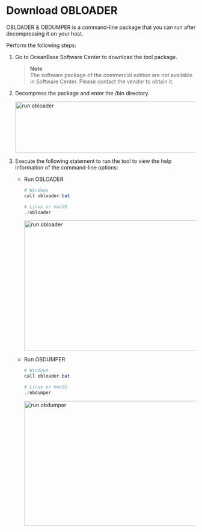 # Download OBLOADER


OBLOADER & OBDUMPER is a command-line package that you can run after decompressing it on your host. 

Perform the following steps:

1. Go to OceanBase Software Center to download the tool package. 

   > **Note**<br>
   > The software package of the commercial edition are not available in Software Center. Please contact the vendor to obtain it.

   

2. Decompress the package and enter the /bin directory. 

   <img src="https://obbusiness-private.oss-cn-shanghai.aliyuncs.com/doc/img/obloaderobdumper/400/cd%20bin.png" width = "560" height = "135" alt="run obloader" />

   

3. Execute the following statement to run the tool to view the help information of the command-line options:
   - Run OBLOADER
   
     ```powershell
     # Windows
     call obloader.bat 

     # Linux or macOS 
     ./obloader
     ```

     <img src="https://obbusiness-private.oss-cn-shanghai.aliyuncs.com/doc/img/obloaderobdumper/400/download%20obloader.png" width = "560" height = "346" alt="run obloader" />
   
   - Run OBDUMPER
     
     ```powershell
     # Windows
     call obloader.bat 

     # Linux or macOS 
     ./obdumper
     ```

     <img src="https://obbusiness-private.oss-cn-shanghai.aliyuncs.com/doc/img/obloaderobdumper/400/download%20obdumper.png" width = "560" height = "331" alt="run obdumper" />


